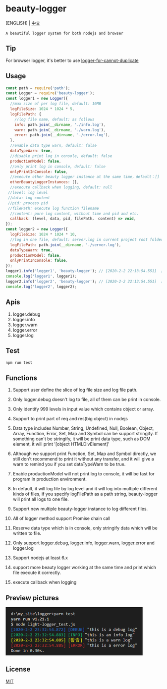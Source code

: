 # beauty-logger

[ENGLISH] | [中文](https://github.com/zhoushoujian/beauty-logger/blob/master/readme_zh.md)

`A beautiful logger system for both nodejs and browser`

## Tip

For browser logger, it's better to use [logger-for-cannot-duplicate](https://github.com/zhoushoujian/logger-for-cannot-duplicate)

## Usage

```js
const path = require('path');
const Logger = require('beauty-logger');
const logger1 = new Logger({
  //max size of per log file, default: 10MB
  logFileSize: 1024 * 1024 * 5,
  logFilePath: {
    //log file name, default: as follows
    info: path.join(__dirname, './info.log'),
    warn: path.join(__dirname, './warn.log'),
    error: path.join(__dirname, './error.log'),
  },
  //enable data type warn, default: false
  dataTypeWarn: true,
  //disable print log in console, default: false
  productionModel: false,
  //only print log in console, default: false
  onlyPrintInConsole: false,
  //execute other beauty logger instance at the same time，default：[]
  otherBeautyLoggerInstances: [],
  //execute callback when logging, default: null
 //level: log level
 //data: log content
 //pid: process pid
 //filePath: execute log function filename
  //content: pure log content, without time and pid and etc.
  callback: (level, data, pid, filePath， content) => void,
});
const logger2 = new Logger({
  logFileSize: 1024 * 1024 * 10,
  //log in one file, default: server.log in current project root folder
  logFilePath: path.join(__dirname, './server.log'),
  dataTypeWarn: true,
  productionModel: false,
  onlyPrintInConsole: false,
});
logger1.info('logger1', 'beauty-logger'); // [2020-2-2 22:13:54.551]  [INFO]  logger [ext] beauty-logger
console.log('logger1', logger1);
logger2.info('logger2', 'beauty-logger'); // [2020-2-2 22:13:54.551]  [INFO]  logger [ext] beauty-logger
console.log('logger2', logger2);
```

## Apis

1. logger.debug
2. logger.info
3. logger.warn
4. logger.error
5. logger.log

## Test

```shell
npm run test
```

## Functions

1. Support user define the slice of log file size and log file path.

2. Only logger.debug doesn't log to file, all of them can be print in console.

3. Only identify 999 levels in input value which contains object or array.

4. Support to print part of req and res(big object) in nodejs

5. Data type includes Number, String, Undefined, Null, Boolean, Object, Array, Function, Error, Set, Map and Symbol can be support stringify. If something can't be stringify, it will be print data type, such as DOM element, it will print '[object HTMLDivElement]'

6. Although we support print Function, Set, Map and Symbol directly, we still don't recommend to print it without any transfer, and it will give a warn to remind you if you set dataTypeWarn to be true.

7. Enable productionModel will not print log to console, it will be fast for program in production environment.

8. In default, it will log file by log level and it will log into multiple different kinds of files, if you specify logFilePath as a path string, beauty-logger will print all logs to one file.

9. Support new multiple beauty-logger instance to log different files.

10. All of logger method support Promise chain call

11. Reserve data type which is in console, only stringify data which will be written to file.

12. Only support logger.debug, logger.info, logger.warn, logger.error and logger.log

13. Support nodejs at least 6.x

14. support more beauty logger working at the same time and print which file execute it correctly.

15. execute callback when logging

## Preview pictures

[![log_example_1](https://github.com/zhoushoujian/beauty-logger/blob/master/docs/log_example_1.png)](https://github.com/zhoushoujian/beauty-logger/blob/master/docs/log_example_1.png)

## License

[MIT](https://github.com/zhoushoujian/beauty-logger/blob/master/LICENSE)
